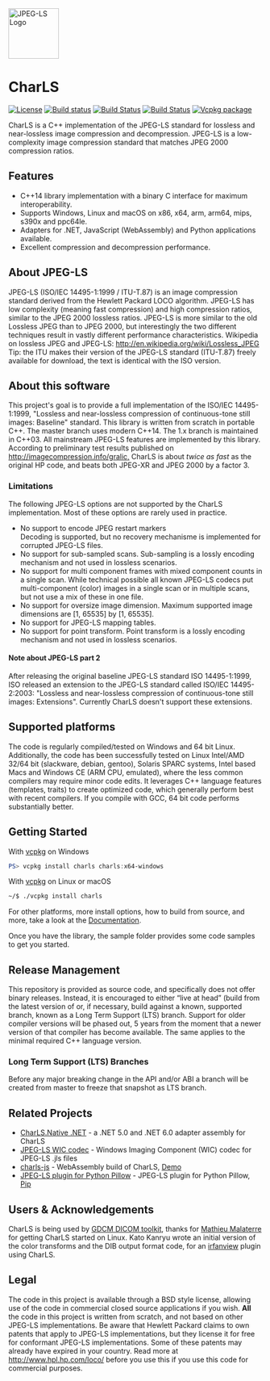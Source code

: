 
<img src="https://raw.githubusercontent.com/team-charls/charls/master/doc/jpeg_ls_logo.png" alt="JPEG-LS Logo" width="100"/>

# CharLS

[![License](https://img.shields.io/badge/License-BSD%203--Clause-blue.svg)](https://raw.githubusercontent.com/team-charls/charls/master/LICENSE.md)
[![Build status](https://ci.appveyor.com/api/projects/status/yq0naf3v2m8nfa8r/branch/master?svg=true)](https://ci.appveyor.com/project/vbaderks/charls/branch/master)
[![Build Status](https://travis-ci.org/team-charls/charls.svg?branch=master)](https://travis-ci.org/team-charls/charls)
[![Build Status](https://dev.azure.com/team-charls/charls/_apis/build/status/team-charls.charls?branchName=master)](https://dev.azure.com/team-charls/charls/_build/latest?definitionId=2&branchName=master)
[![Vcpkg package](https://repology.org/badge/version-for-repo/vcpkg/charls.svg)](https://repology.org/metapackage/charls)

CharLS is a C++ implementation of the JPEG-LS standard for lossless and near-lossless image compression and decompression.
JPEG-LS is a low-complexity image compression standard that matches JPEG 2000 compression ratios.

## Features

* C++14 library implementation with a binary C interface for maximum interoperability.
* Supports Windows, Linux and macOS on x86, x64, arm, arm64, mips, s390x and ppc64le.
* Adapters for .NET, JavaScript (WebAssembly) and Python applications available.
* Excellent compression and decompression performance.

## About JPEG-LS

JPEG-LS (ISO/IEC 14495-1:1999 / ITU-T.87) is an image compression standard derived from the Hewlett Packard LOCO algorithm. JPEG-LS has low complexity (meaning fast compression) and high compression ratios, similar to the JPEG 2000 lossless ratios. JPEG-LS is more similar to the old Lossless JPEG than to JPEG 2000, but interestingly the two different techniques result in vastly different performance characteristics.
Wikipedia on lossless JPEG and JPEG-LS: <http://en.wikipedia.org/wiki/Lossless_JPEG>
Tip: the ITU makes their version of the JPEG-LS standard (ITU-T.87) freely available for download, the text is identical with the ISO version.

## About this software

This project's goal is to provide a full implementation of the ISO/IEC 14495-1:1999, "Lossless and near-lossless compression of continuous-tone still images: Baseline" standard. This library is written from scratch in portable C++. The master branch uses modern C++14. The 1.x branch is maintained in C++03. All mainstream JPEG-LS features are implemented by this library.
According to preliminary test results published on <http://imagecompression.info/gralic,> CharLS is about *twice as fast* as the original HP code, and beats both JPEG-XR and JPEG 2000 by a factor 3.

### Limitations

The following JPEG-LS options are not supported by the CharLS implementation. Most of these options are rarely used in practice.

* No support to encode JPEG restart markers  
  Decoding is supported, but no recovery mechanisme is implemented for corrupted JPEG-LS files.
* No support for sub-sampled scans.
  Sub-sampling is a lossly encoding mechanism and not used in lossless scenarios.
* No support for multi component frames with mixed component counts in a single scan.
  While technical possible all known JPEG-LS codecs put multi-component (color) images in a single scan
  or in multiple scans, but not use a mix of these in one file.
* No support for oversize image dimension. Maximum supported image dimensions are [1, 65535] by [1, 65535].
* No support for JPEG-LS mapping tables.
* No support for point transform.
  Point transform is a lossly encoding mechanism and not used in lossless scenarios.

#### Note about JPEG-LS part 2

After releasing the original baseline JPEG-LS standard ISO 14495-1:1999, ISO released an extension to the JPEG-LS standard called ISO/IEC 14495-2:2003: "Lossless and near-lossless compression of continuous-tone still images: Extensions". Currently CharLS doesn't support these extensions.

## Supported platforms

The code is regularly compiled/tested on Windows and 64 bit Linux. Additionally, the code has been successfully tested on Linux Intel/AMD 32/64 bit (slackware, debian, gentoo), Solaris SPARC systems, Intel based Macs and Windows CE (ARM CPU, emulated), where the less common compilers may require minor code edits. It leverages C++ language features (templates, traits) to create optimized code, which generally perform best with recent compilers. If you compile with GCC, 64 bit code performs substantially better.

## Getting Started

With [vcpkg](https://github.com/Microsoft/vcpkg) on Windows

```powershell
PS> vcpkg install charls charls:x64-windows
```

With [vcpkg](https://github.com/Microsoft/vcpkg) on Linux or macOS

```bash
~/$ ./vcpkg install charls
```

For other platforms, more install options, how to build from source, and more, take a look at the [Documentation](https://github.com/team-charls/charls/wiki).

Once you have the library, the sample folder provides some code samples to get you started.

## Release Management

This repository is provided as source code, and specifically does not offer binary releases. Instead, it is encouraged to either “live at head” (build from the latest version of or, if necessary, build against a known, supported branch, known as a Long Term Support (LTS) branch.
Support for older compiler versions will be phased out, 5 years from the moment that a newer version of that compiler has become available. The same applies to the minimal required C++ language version.

### Long Term Support (LTS) Branches

Before any major breaking change in the API and/or ABI a branch will be created from master to freeze that snapshot as LTS branch.

## Related Projects

* [CharLS.Native .NET](https://github.com/team-charls/charls-native-dotnet) - a .NET 5.0 and .NET 6.0 adapter assembly for CharLS
* [JPEG-LS WIC codec](https://github.com/team-charls/jpegls-wic-codec) - Windows Imaging Component (WIC) codec for JPEG-LS .jls files
* [charls-js](https://github.com/chafey/charls-js) - WebAssembly build of CharLS, [Demo](https://chafey.github.io/charls-js/test/browser/index.html)
* [JPEG-LS plugin for Python Pillow](https://github.com/planetmarshall/pillow-jpls) - JPEG-LS plugin for Python Pillow, [Pip](https://pypi.org/project/pillow-jpls/1.0.0/)

## Users & Acknowledgements

CharLS is being used by [GDCM DICOM toolkit](http://sourceforge.net/projects/gdcm/), thanks for [Mathieu Malaterre](http://sourceforge.net/users/malat) for getting CharLS started on Linux. Kato Kanryu wrote an initial version of the color transforms and the DIB output format code, for an [irfanview](http://www.irfanview.com) plugin using CharLS.

## Legal

The code in this project is available through a BSD style license, allowing use of the code in commercial closed source applications if you wish. **All** the code in this project is written from scratch, and not based on other JPEG-LS implementations. Be aware that Hewlett Packard claims to own patents that apply to JPEG-LS implementations, but they license it for free for conformant JPEG-LS implementations. Some of these patents may already have expired in your country. Read more at <http://www.hpl.hp.com/loco/> before you use this if you use this code for commercial purposes.
